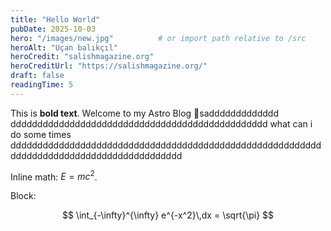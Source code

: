 ```yaml
---
title: "Hello World"
pubDate: 2025-10-03
hero: "/images/new.jpg"          # or import path relative to /src
heroAlt: "Uçan balıkçıl"
heroCredit: "salishmagazine.org"
heroCreditUrl: "https://salishmagazine.org/"
draft: false
readingTime: 5
---
```


This is **bold text**.
Welcome to my Astro Blog 🚀saddddddddddddd
dddddddddddddddddddddddddddddddddddddddddddddddd
what can i do some times
dddddddddddddddddddddddddddddddddddddddddddddddddddddddddddddddddddddddddddddddddddddddddd

Inline math: $E = mc^2$.

Block:

$$
\int_{-\infty}^{\infty} e^{-x^2}\,dx = \sqrt{\pi}
$$
